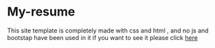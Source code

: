 # My-resume
This site template is completely made with css and html , and no js and bootstap have been used in it
if you want to see it please click [here](https://amir6590hossein.github.io/My-resume/)
